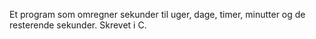 Et program som omregner sekunder til uger, dage, timer, minutter og de resterende sekunder.
Skrevet i C.
